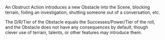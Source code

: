 An Obstruct Action introduces a new Obstacle into the Scene, blocking terrain, foiling an investigation, shutting someone out of a conversation, etc. 

The D/R/Tier of the Obstacle equals the Successes/Power/Tier of the roll, and the Obstacle does not have any consequences by default, though clever use of terrain, talents, or other features may introduce them.